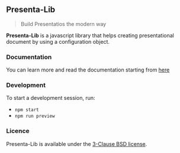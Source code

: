 ## Presenta-Lib

> Build Presentatios the modern way

**Presenta-Lib** is a javascript library that helps creating presentational document by using a configuration object.

### Documentation

You can learn more and read the documentation starting from [here](https://lib.presenta.cc/)

### Development

To start a development session, run:

- `npm start`
- `npm run preview` 

### Licence

Presenta-Lib is available under the [3-Clause BSD license](LICENSE).
